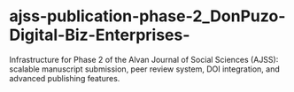 # ajss-publication-phase-2_DonPuzo-Digital-Biz-Enterprises-
Infrastructure for Phase 2 of the Alvan Journal of Social Sciences (AJSS): scalable manuscript submission, peer review system, DOI integration, and advanced publishing features.
